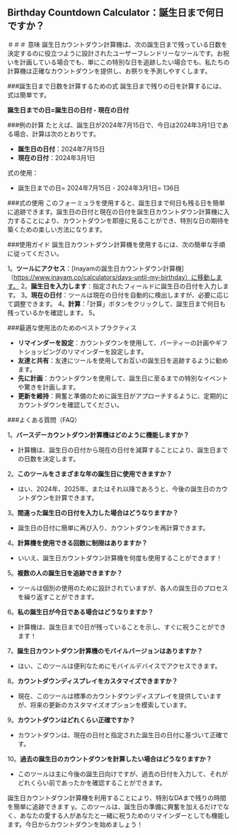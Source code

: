 ## Birthday Countdown Calculator：誕生日まで何日ですか？

＃＃＃ 意味
誕生日カウントダウン計算機は、次の誕生日まで残っている日数を決定するのに役立つように設計されたユーザーフレンドリーなツールです。お祝いを計画している場合でも、単にこの特別な日を追跡したい場合でも、私たちの計算機は正確なカウントダウンを提供し、お祭りを予測しやすくします。

###誕生日まで日数を計算するための式
誕生日まで残りの日を計算するには、式は簡単です。

**誕生日までの日=誕生日の日付 - 現在の日付**

###例の計算
たとえば、誕生日が2024年7月15日で、今日は2024年3月1日である場合、計算は次のとおりです。

-  **誕生日の日付**：2024年7月15日
-  **現在の日付**：2024年3月1日

式の使用：
- 誕生日までの日= 2024年7月15日 -  2024年3月1日= 136日

###式の使用
このフォーミュラを使用すると、誕生日まで何日も残る日を簡単に追跡できます。誕生日の日付と現在の日付を誕生日カウントダウン計算機に入力することにより、カウントダウンを即座に見ることができ、特別な日の期待を築くための楽しい方法になります。

###使用ガイド
誕生日カウントダウン計算機を使用するには、次の簡単な手順に従ってください。

1。**ツールにアクセス**：[Inayamの誕生日カウントダウン計算機]（https://www.inayam.co/calculators/days-until-my-birthday）に移動します。
2。**誕生日を入力します**：指定されたフィールドに誕生日の日付を入力します。
3。**現在の日付**：ツールは現在の日付を自動的に検出しますが、必要に応じて調整できます。
4。**計算**：「計算」ボタンをクリックして、誕生日まで何日も残っているかを確認します。
5。

###最適な使用法のためのベストプラクティス
-  **リマインダーを設定**：カウントダウンを使用して、パーティーの計画やギフトショッピングのリマインダーを設定します。
-  **友達と共有**：友達にツールを使用してお互いの誕生日を追跡するように勧めます。
-  **先に計画**：カウントダウンを使用して、誕生日に至るまでの特別なイベントや驚きを計画します。
-  **更新を維持**：興奮と準備のために誕生日がアプローチするように、定期的にカウントダウンを確認してください。

###よくある質問（FAQ）

1。**バースデーカウントダウン計算機はどのように機能しますか？**
- 計算機は、誕生日の日付から現在の日付を減算することにより、誕生日までの日数を決定します。

2。**このツールをさまざまな年の誕生日に使用できますか？**
- はい、2024年、2025年、またはそれ以降であろうと、今後の誕生日のカウントダウンを計算できます。

3。**間違った誕生日の日付を入力した場合はどうなりますか？**
- 誕生日の日付に簡単に再び入り、カウントダウンを再計算できます。

4。**計算機を使用できる回数に制限はありますか？**
- いいえ、誕生日カウントダウン計算機を何度も使用することができます！

5。**複数の人の誕生日を追跡できますか？**
- ツールは個別の使用のために設計されていますが、各人の誕生日のプロセスを繰り返すことができます。

6。**私の誕生日が今日である場合はどうなりますか？**
- 計算機は、誕生日まで0日が残っていることを示し、すぐに祝うことができます！

7。**誕生日カウントダウン計算機のモバイルバージョンはありますか？**
- はい、このツールは便利なためにモバイルデバイスでアクセスできます。

8。**カウントダウンディスプレイをカスタマイズできますか？**
- 現在、このツールは標準のカウントダウンディスプレイを提供していますが、将来の更新のカスタマイズオプションを模索しています。

9。**カウントダウンはどれくらい正確ですか？**
- カウントダウンは、現在の日付と指定された誕生日の日付に基づいて正確です。

10。**過去の誕生日のカウントダウンを計算したい場合はどうなりますか？**
- このツールは主に今後の誕生日向けですが、過去の日付を入力して、それがどれくらい前であったかを確認することができます。

誕生日カウントダウン計算機を利用することにより、特別なDAまで残りの時間を簡単に追跡できます y。このツールは、誕生日の準備に興奮を加えるだけでなく、あなたの愛する人があなたと一緒に祝うためのリマインダーとしても機能します。今日からカウントダウンを始めましょう！